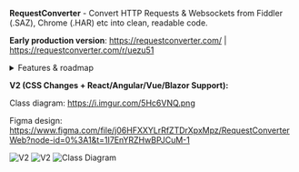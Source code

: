 **RequestConverter** - Convert HTTP Requests & Websockets from Fiddler (.SAZ), Chrome (.HAR) etc into clean, readable code.

**Early production version**: https://requestconverter.com/ | https://requestconverter.com/r/uezu51

<details>
  <summary>Features & roadmap</summary>
  
  ### Added
  - Analyse Http Requests & Websockets
  - Store request bundles (SQL server) rq.com/r/xyz
  - Brotli compression (reducing JSON by half)
  - Multiple file types
  - - .HAR
  - - .SAZ
  - Request body
  - - Detect POST text, json
  - - Detect Multipart data
  - - Detect XWWWUrlFormEncoded data
  - - Escape strings when needed
  - Code generation
  - - Python
  - - - Change req/resp/header names
  - - C#
  - - - Add proxy
  - - - Change request name
  - - Method name generation
  - - Custom preferences
  - - - Wrap with class
  - - - Wrap with method
  - API analysis (identify IDs previously used in other requests)
  
  ### Roadmap
  - API Analysis & Automation: 
  1. JSON class & object generation from response
  2. Regex creation for identified ids (header, body...) from response data
  - Add more languages:
  1. Java
  2. Rust
  3. Perl
  4. Go
  5. Kotlin
  - Add settings to change the programming output & theme etc.
  - Ability to save request bundle to account (login/register features)
</details>

**V2 (CSS Changes + React/Angular/Vue/Blazor Support):**

Class diagram: https://i.imgur.com/5Hc6VNQ.png

Figma design: https://www.figma.com/file/j06HFXXYLrRfZTDrXpxMpz/RequestConverterWeb?node-id=0%3A1&t=1I7EnYRZHwBPJCuM-1

![V2](https://i.imgur.com/ef7u3T7.png)
![V2](https://i.imgur.com/rBxRGaT.png)
![Class Diagram](https://i.imgur.com/5Hc6VNQ.png)
